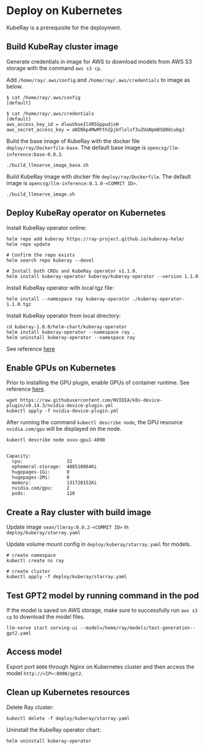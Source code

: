 # Deploy on Kubernetes

KubeRay is a prerequisite for the deployment.

## Build KubeRay cluster image

Generate credentials in image for AWS to download models from AWS S3 storage with the command `aws s3 cp`.

Add `/home/ray/.aws/config` and `/home/ray/.aws/credentials` to image as below.

```
$ cat /home/ray/.aws/config
[default]

$ cat /home/ray/.aws/credentials
[default]
aws_access_key_id = dlwuVbseIlXR5GppudjxH
aws_secret_access_key = aNINkp4MwMtthZpjbflxlsf3uZUaNpmBSQ0dcubgJ
```

Build the base image of KubeRay with the docker file `deploy/ray/Dockerfile-base`. The default base image is `opencsg/llm-inference:base-0.0.3`.

```
./build_llmserve_image_base.sh
```

Build KubeRay image with docker file `deploy/ray/Dockerfile`. The default image is `opencsg/llm-inference:0.1.0-<COMMIT ID>`.

```
./build_llmserve_image.sh
```

## Deploy KubeRay operator on Kubernetes

Install KubeRay operator online:

```
helm repo add kuberay https://ray-project.github.io/kuberay-helm/
helm repo update

# Confirm the repo exists
helm search repo kuberay --devel

# Install both CRDs and KubeRay operator v1.1.0.
helm install kuberay-operator kuberay/kuberay-operator --version 1.1.0
```

Install KubeRay operator with local tgz file:

```
helm install --namespace ray kuberay-operator ./kuberay-operator-1.1.0.tgz
```

Install KubeRay operator from local directory:

```
cd kuberay-1.0.0/helm-chart/kuberay-operator
helm install kuberay-operator --namespace ray .
helm uninstall kuberay-operator --namespace ray
```

See reference [here](https://github.com/ray-project/kuberay)

## Enable GPUs on Kubernetes

Prior to installing the GPU plugin, enable GPUs of container runtime.
See reference [here](https://github.com/NVIDIA/k8s-device-plugin).

```
wget https://raw.githubusercontent.com/NVIDIA/k8s-device-plugin/v0.14.3/nvidia-device-plugin.yml
kubectl apply -f nvidia-device-plugin.yml
```

After running the command `kubectl describe node`, the GPU resource `nvidia.com/gpu` will be displayed on the node.

```
kubectl describe node xxxx-gpu1-4090


Capacity:
  cpu:                32
  ephemeral-storage:  488510864Ki
  hugepages-1Gi:      0
  hugepages-2Mi:      0
  memory:             131728152Ki
  nvidia.com/gpu:     2
  pods:               110
```

## Create a Ray cluster with build image

Update image `sean/llmray:0.0.2-<COMMIT ID>` in `deploy/kuberay/starray.yaml`

Update volume mount config in `deploy/kuberay/starray.yaml` for models.

```
# create namespace
kubectl create ns ray

# create cluster
kubectl apply -f deploy/kuberay/starray.yaml
```

## Test GPT2 model by running command in the pod

If the model is saved on AWS storage, make sure to successfully run `aws s3 cp` to download the model files.

```
llm-serve start serving-ui --model=/home/ray/models/text-generation--gpt2.yaml
```

## Access model

Export port `8000` through Nginx on Kubernetes cluster and then access the model `http://<IP>:8000/gpt2`.

## Clean up Kubernetes resources

Delete Ray cluster:

```
kubectl delete -f deploy/kuberay/starray.yaml
```

Uninstall the KubeRay operator chart:

```
helm uninstall kuberay-operator
```

